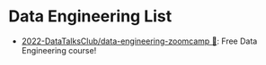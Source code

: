 # Data Engineering List

- [2022-DataTalksClub/data-engineering-zoomcamp 🏫](https://github.com/DataTalksClub/data-engineering-zoomcamp): Free Data Engineering course!
